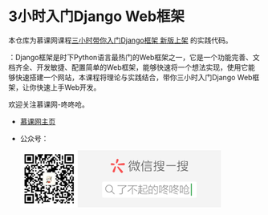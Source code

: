 # 3小时入门Django Web框架

本仓库为慕课网课程[三小时带你入门Django框架 新版上架](https://www.imooc.com/learn/1110) 的实践代码。

：Django框架是时下Python语言最热门的Web框架之一，它是一个功能完善、文档齐全、开发敏捷、配置简单的Web框架，能够快速将一个想法实现，使用它能够快速搭建一个网站，本课程将理论与实践结合，带你三小时入门Django Web框架，让你快速上手Web开发。

欢迎关注慕课网-咚咚呛。

- [慕课网主页](https://www.imooc.com/t/350968)
- 公众号：

    <img src="./images/qrcode.png" width="400">

